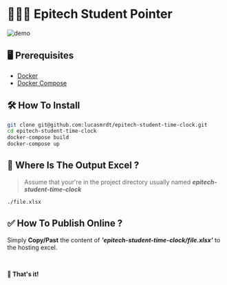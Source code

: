 # 👨🏼‍🏫 Epitech Student Pointer
![demo](assets/demo.gif)

## 🖥 Prerequisites
- [Docker](https://docs.docker.com/install/)
- [Docker Compose](https://docs.docker.com/compose/install/)

## 🛠 How To Install
```bash
git clone git@github.com:lucasmrdt/epitech-student-time-clock.git
cd epitech-student-time-clock
docker-compose build
docker-compose up
```

## 🤔 Where Is The Output Excel ?
> Assume that your're in the project directory usually named ***epitech-student-time-clock***
```bash
./file.xlsx
```

## ✅ How To Publish Online ?
Simply **Copy/Past** the content of ***'epitech-student-time-clock/file.xlsx'*** to the hosting excel.

<br>

**🚀 That's it!**
